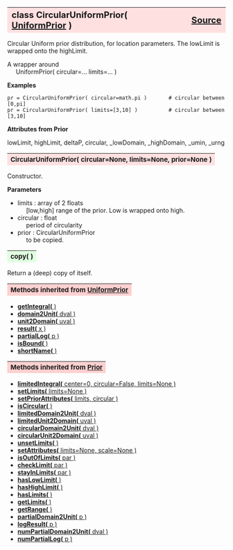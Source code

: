 ---
---
<br><br>

<a name="CircularUniformPrior"></a>
<table><thead style="background-color:#FFE0E0; width:100%; font-size:20px"><tr><th style="text-align:left">
<strong>class CircularUniformPrior(</strong> <a href="./UniformPrior.html">UniformPrior</a> )</th><th style="text-align:right"><a href=https://github.com/dokester/BayesicFitting/blob/master/BayesicFitting/source/CircularUniformPrior.py target=_blank>Source</a></th></tr></thead></table>

Circular Uniform prior distribution, for location parameters.
The lowLimit is wrapped onto the highLimit.

A wrapper around
<br>&nbsp;&nbsp;&nbsp;&nbsp; UniformPrior( circular=... limits=... )

<b>Examples</b>

    pr = CircularUniformPrior( circular=math.pi )       # circular between [0,pi]
    pr = CircularUniformPrior( limits=[3,10] )          # circular between [3,10]

<b>Attributes from Prior</b>

lowLimit, highLimit, deltaP, circular, _lowDomain, _highDomain, _umin, _urng


<a name="CircularUniformPrior"></a>
<table><thead style="background-color:#FFE0E0; width:100%; font-size:15px"><tr><th style="text-align:left">
<strong>CircularUniformPrior(</strong> circular=None, limits=None, prior=None )
</th></tr></thead></table>

Constructor.

<b>Parameters</b>

* limits  :  array of 2 floats
<br>&nbsp;&nbsp;&nbsp;&nbsp; [low,high]  range of the prior. Low is wrapped onto high.
* circular  :  float
<br>&nbsp;&nbsp;&nbsp;&nbsp; period of circularity
* prior  :  CircularUniformPrior
<br>&nbsp;&nbsp;&nbsp;&nbsp; to be copied.


<a name="copy"></a>
<table><thead style="background-color:#E0FFE0; width:100%; font-size:15px"><tr><th style="text-align:left">
<strong>copy(</strong> )
</th></tr></thead></table>

Return a (deep) copy of itself. 
<table><thead style="background-color:#FFD0D0; width:100%; font-size:15px"><tr><th style="text-align:left">
<strong>Methods inherited from</strong> <a href="./UniformPrior.html">UniformPrior</a></th></tr></thead></table>


* [<strong>getIntegral(</strong> ) ](./UniformPrior.md#getIntegral)
* [<strong>domain2Unit(</strong> dval )](./UniformPrior.md#domain2Unit)
* [<strong>unit2Domain(</strong> uval )](./UniformPrior.md#unit2Domain)
* [<strong>result(</strong> x )](./UniformPrior.md#result)
* [<strong>partialLog(</strong> p )](./UniformPrior.md#partialLog)
* [<strong>isBound(</strong> )](./UniformPrior.md#isBound)
* [<strong>shortName(</strong> )](./UniformPrior.md#shortName)


<table><thead style="background-color:#FFD0D0; width:100%; font-size:15px"><tr><th style="text-align:left">
<strong>Methods inherited from</strong> <a href="./Prior.html">Prior</a></th></tr></thead></table>


* [<strong>limitedIntegral(</strong> center=0, circular=False, limits=None ) ](./Prior.md#limitedIntegral)
* [<strong>setLimits(</strong> limits=None )](./Prior.md#setLimits)
* [<strong>setPriorAttributes(</strong> limits, circular ) ](./Prior.md#setPriorAttributes)
* [<strong>isCircular(</strong> ) ](./Prior.md#isCircular)
* [<strong>limitedDomain2Unit(</strong> dval ) ](./Prior.md#limitedDomain2Unit)
* [<strong>limitedUnit2Domain(</strong> uval ) ](./Prior.md#limitedUnit2Domain)
* [<strong>circularDomain2Unit(</strong> dval ) ](./Prior.md#circularDomain2Unit)
* [<strong>circularUnit2Domain(</strong> uval ) ](./Prior.md#circularUnit2Domain)
* [<strong>unsetLimits(</strong> )](./Prior.md#unsetLimits)
* [<strong>setAttributes(</strong> limits=None, scale=None ) ](./Prior.md#setAttributes)
* [<strong>isOutOfLimits(</strong> par )](./Prior.md#isOutOfLimits)
* [<strong>checkLimit(</strong> par )](./Prior.md#checkLimit)
* [<strong>stayInLimits(</strong> par )](./Prior.md#stayInLimits)
* [<strong>hasLowLimit(</strong> )](./Prior.md#hasLowLimit)
* [<strong>hasHighLimit(</strong> )](./Prior.md#hasHighLimit)
* [<strong>hasLimits(</strong> )](./Prior.md#hasLimits)
* [<strong>getLimits(</strong> )](./Prior.md#getLimits)
* [<strong>getRange(</strong> )](./Prior.md#getRange)
* [<strong>partialDomain2Unit(</strong> p )](./Prior.md#partialDomain2Unit)
* [<strong>logResult(</strong> p ) ](./Prior.md#logResult)
* [<strong>numPartialDomain2Unit(</strong> dval )](./Prior.md#numPartialDomain2Unit)
* [<strong>numPartialLog(</strong> p )](./Prior.md#numPartialLog)
